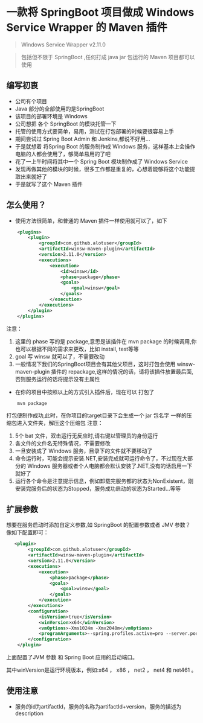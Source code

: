 # 一款将 SpringBoot 项目做成 Windows Service Wrapper 的 Maven 插件

> Windows Service Wrapper v2.11.0

> 包括但不限于 SpringBoot ,任何打成 java jar 包运行的 Maven 项目都可以使用

## 编写初衷
- 公司有个项目
- Java 部分的全部使用的是SpringBoot
- 该项目的部署环境是 Windows
- 公司想把 各个 SpringBoot 的模块托管一下
- 托管的使用方式要简单，易用，测试在打包部署的时候要很容易上手
- 期间尝试过 Spring Boot Admin 和 Jenkins,都说不好用...
- 于是就想着 将Spring Boot 的服务制作成 Windows 服务，这样基本上会操作电脑的人都会使用了，够简单易用的了吧
- 花了一上午时间将其中一个 Spring Boot 模块制作成了 Windows Service
- 发现再做其他的模块的时候，很多工作都是重复的，心想着能够将这个功能提取出来就好了
- 于是就写了这个 Maven 插件

## 怎么使用？
- 使用方法很简单，和普通的 Maven 插件一样使用就可以了，如下
``` xml
    <plugins>
        <plugin>
            <groupId>com.github.alotuser</groupId>
            <artifactId>winsw-maven-plugin</artifactId>
            <version>2.11.0</version>
            <executions>
                <execution>
                    <id>winsw</id>
                    <phase>package</phase>
                    <goals>
                        <goal>winsw</goal>
                    </goals>
                </execution>
            </executions>
        </plugin>
    </plugins>
```

注意：
 1. 这里的 phase 写的是 package,意思是该插件在 mvn package 的时候调用,你也可以根据不同的需求来更改，比如 install, test等等
 2. goal 写 winsw 就可以了，不需要改动
 3. 一般情况下我们的SpringBoot项目会有其他父项目，这时打包会使用 winsw-maven-plugin 插件的 repackage,这样的情况的话，请将该插件放置最后面,否则服务运行的话将提示没有主属性
 
- 在你的项目中按照以上的方式引入插件后，现在可以 打包了
``` 
    mvn package
```

打包便制作成功,此时，在你项目的target目录下会生成一个 jar 包名字 一样的压缩包进入文件夹，解压这个压缩包
注意：
 1. 5个 bat 文件，双击运行无反应时,请右键以管理员的身份运行
 2. 各文件的文件名无特殊情况，不需要修改
 3. 一旦安装成了 Windows 服务，目录下的文件就不要移动了
 4. 命令运行时，可能会提示安装.NET,安装完成就可运行命令了，不过现在大部分的 Windows 服务器或者个人电脑都会默认安装了.NET,没有的话启用一下就好了
 5. 运行各个命令是注意提示信息，例如卸载完服务都的状态为NonExistent，刚安装完服务后的状态为Stopped，服务成功启动的状态为Started...等等


## 扩展参数
想要在服务启动时添加自定义参数,如 SpringBoot 的配置参数或者 JMV 参数？
像如下配置即可：
``` xml
   <plugin>
        <groupId>com.github.alotuser</groupId>
        <artifactId>winsw-maven-plugin</artifactId>
        <version>2.11.0</version>
        <executions>
            <execution>
                <phase>package</phase>
                <goals>
                    <goal>winsw</goal>
                </goals>
            </execution>
        </executions>
        <configuration>
            <isVersion>true</isVersion>
            <winVersion>x64</winVersion>
            <vmOptions>-Xms1024m -Xmx2048m</vmOptions>
            <programArguments>--spring.profiles.active=pro --server.port=7777</programArguments>
        </configuration>
    </plugin>
```

上面配置了JVM 参数 和 Spring Boot 应用的启动端口。

其中winVersion是运行环境版本，例如:x64 ， x86 ， net2 ， net4 和 net461 。

## 使用注意
- 服务的id为artifactId，服务的名称为artifactId+version，服务的描述为description

